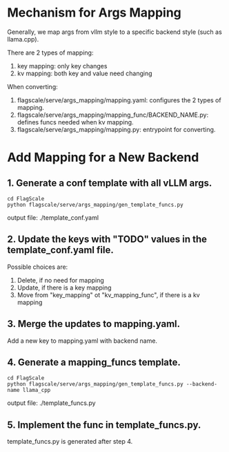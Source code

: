 # Mechanism for Args Mapping

Generally, we map args from vllm style to a specific backend style (such as llama.cpp).

There are 2 types of mapping:
1. key mapping: only key changes
2. kv mapping: both key and value need changing

When converting:
1. flagscale/serve/args_mapping/mapping.yaml: configures the 2 types of mapping.
2. flagscale/serve/args_mapping/mapping_func/BACKEND_NAME.py: defines funcs needed when kv mapping.
3. flagscale/serve/args_mapping/mapping.py: entrypoint for converting.

# Add Mapping for a New Backend

## 1. Generate a conf template with all vLLM args.
```
cd FlagScale
python flagscale/serve/args_mapping/gen_template_funcs.py 
```
output file: ./template_conf.yaml

## 2. Update the keys with "TODO" values in the template_conf.yaml file.
Possible choices are:
1. Delete, if no need for mapping
2. Update, if there is a key mapping
3. Move from "key_mapping" ot "kv_mapping_func", if there is a kv mapping

## 3. Merge the updates to mapping.yaml.
Add a new key to mapping.yaml with backend name.

## 4. Generate a mapping_funcs template.

```
cd FlagScale
python flagscale/serve/args_mapping/gen_template_funcs.py --backend-name llama_cpp
```
output file: ./template_funcs.py

## 5. Implement the func in template_funcs.py.

template_funcs.py is generated after step 4.
